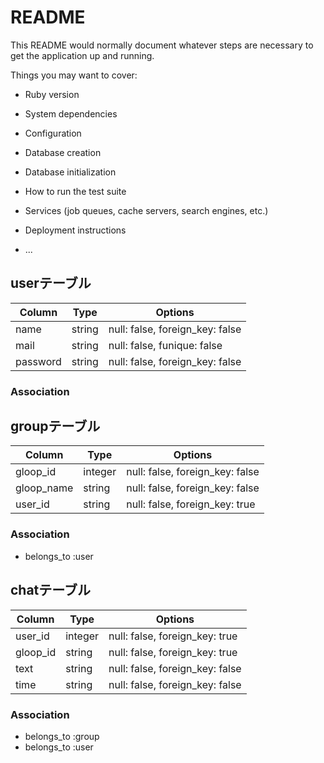 # README

This README would normally document whatever steps are necessary to get the
application up and running.

Things you may want to cover:

* Ruby version

* System dependencies

* Configuration

* Database creation

* Database initialization

* How to run the test suite

* Services (job queues, cache servers, search engines, etc.)

* Deployment instructions

* ...

## userテーブル

|Column|Type|Options|
|------|----|-------|
|name|string|null: false, foreign_key: false|
|mail|string|null: false, funique: false|
|password|string|null: false, foreign_key: false|

### Association


## groupテーブル

|Column|Type|Options|
|------|----|-------|
|gloop_id|integer|null: false, foreign_key: false|
|gloop_name|string|null: false, foreign_key: false|
|user_id|string|null: false, foreign_key: true|

### Association
- belongs_to :user

## chatテーブル

|Column|Type|Options|
|------|----|-------|
|user_id|integer|null: false, foreign_key: true|
|gloop_id|string|null: false, foreign_key: true|
|text|string|null: false, foreign_key: false|
|time|string|null: false, foreign_key: false|

### Association
- belongs_to :group
- belongs_to :user


